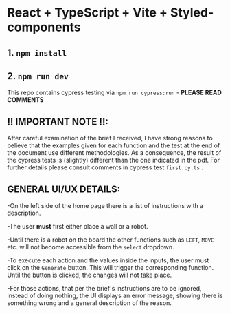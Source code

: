 # React + TypeScript + Vite + Styled-components

## 1. `npm install`

## 2. `npm run dev`

This repo contains cypress testing via `npm run cypress:run` - **PLEASE READ COMMENTS**

## !! **IMPORTANT NOTE** !!:

After careful examination of the brief I received, I have strong reasons to believe that the examples given for each function and the test at the end of the document use different methodologies. As a consequence, the result of the cypress tests is (slightly) different than the one indicated in the pdf. For further details please consult comments in cypress test `first.cy.ts` .

## GENERAL UI/UX DETAILS:

-On the left side of the home page there is a list of instructions with a description.

-The user **must** first either place a wall or a robot.

-Until there is a robot on the board the other functions such as `LEFT`, `MOVE` etc. will not become accessible from the `select` dropdown.

-To execute each action and the values inside the inputs, the user must click on the `Generate` button. This will trigger the corresponding function. Until the button is clicked, the changes will not take place.

-For those actions, that per the brief's instructions are to be ignored, instead of doing nothing, the UI displays an error message, showing there is something wrong and a general description of the reason.
